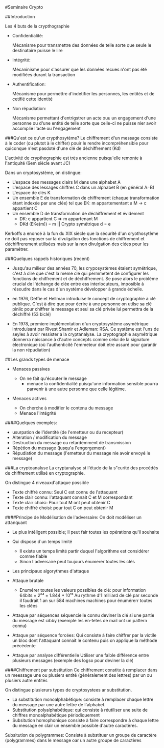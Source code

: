 #Seminaire Crypto

##Introduction

Les 4 buts de la crypthographie

- Confidentialité:

    Mécanisme pour transmettre des données de telle sorte que seule le destinataire puisse le lire

- Intégrité:

    Mécaninisme pour s'assurer que les données recues n'ont pas été modifiées durant la transaction

- Authentification:

    Mécanisme pour permettre d'indetifier les personnes, les entités et de cetifié cette identité

- Non répudiation:

    Mécanisme permettant d'entrigstrer un acte ouu un engagement d'une personne ou d'une entité de telle sorte que celle-ci ne puisse nier avoir accomplie l'acte ou l'engagement
    
    
###Qu'est ce qu'un crypthosytème?
Le chiffrement d'un message consiste à le coder (ou plutot à le chiffer) pouir le rendre incompréhensible pour quiconque n'est pasdoté d'une clé de déchiffrement (Kd)

L'activité de crypthographie est très ancienne puisqu'elle remonte à l'antiquité (6em siècle avant JC)

Dans un cryptosystème, on distingue:
    
- L'espace des messages clairs M dans une alphabet A
- L'espace des lessages chiffres C dans un alphabet B (en général A=B)
- L'espace de clés K
- Un ensemble E de transformation de chiffrement (chaque transformation étant indexée par une clée) tel que EK: m appartementant a M -> c appartient C
- Un ensemble D de transformation de déchiffrement et évidement
    - DK: c appartient C => m appartenant M
    - DKd (EKe(m)) = m || Crypto symétrique d = e
        

Kerkoffs a enoncé à la fun du XIX siècle que la sécurité d'un cryothosytème ne doit pas reposer sur la divulgation des fonctions de chiffrement et déchiffrerement  utilisées mais sur la non divulgation des clées pour les paramétrer.

###Quelques rappels historiques (recent)

- Jusqu'au milieur des années 70, les cryposystèmes étaient symétrique, c'est à dire que c'est la meme clé qui permmetent de configurer les fonctions de chiffrement et de déchiffrement. Se pose alors le problème crucial de l'échange de clée entre ess interlocuteurs, imposible à résoudre dans le cas d'un système développer à grande échelle.

- en 1976, Deffie et Hellman introduise le concept de cryptographie à clé publique. C'est à dire que pour écrire à une personne on utilse sa clé pinlic pour chiffrer le message et seul sa clé privée lui permettra de la déchiffré (53 biclé)

- En 1978, premiere implémentation d'un cryptosystème asymétrique introduisant par Rivest Shamir et Adleman: RSA. Ce système est l'uns de seyles à avoir ressister a la cryptanalyse. La cryptographie asymétrique donnerra naissance à d'autre concepts comme celui de la signature électronique (où l'authenticité l'emmeteur doit etre assuré pour garantir la non répudiation)

##Les grands types de menace

- Menaces passives
    - On ne fait qu'écouter le message
        - menace la confidentialité puisqu'une information sensible pourra parvenir à une autre personne que celle légitime.
        
- Menaces actives
    - On cherche à modifier le contenu du message
    - Menace l'intégrité

####Quelques exemples:

- usurpation de l'identité (de l'emetteur ou du recepteur)
- Alteration / modification du message
- Destruction du message ou retardemment de transmission
- Répétion du message (jusqu'a l'engorgement)
- Répudiation du message (l'emetteur du message nie avoir envoyé le message)

###La cryptoanalyse
La cryptanalyse st l'étude de la s"curité des procédés de chiffrement utilisé en cryptographie.

On distingue 4 niveauxd'attaque possible

- Texte chiffré connu: Seul C est connu de l'attaquant
- Texte clair connu: l'attaquant connait C et M correspondant
- Texte clair choisi: Pour tout M ont peut obtenir C
- Texte chiffré choisi: pour tout C on peut obtenir M

####Principe de Modélisation de l'adversaire:
On doit modéliser un attanquant

- Le plus intéligent possible; Il peut fair toutes les opérations qu'il souhaite
- Qui dispose d'un temps limité
    - Il existe un temps limité partir duquel l'algorithme est considérer comme fiable
    - Sinon l'adversaire peut toujours énumerer toutes les clés

- Les principaux algorythmes d'attaque

- Attaque brutale
    - Enumérer toutes les valeurs possibles de clé:
    pour information 64bits = 2⁶⁴ = 1.844 * 10¹⁹
    Au rythme d'1 milliard de clé par seconde il faudrait 1 an sur 584 machines machines pour énumérerr toutes les clées
    
- Attaque par séquences séquencielle connu
deviner la clé si une partie du message est cibby (exemple les en-tetes de mail ont un pattern connu)

- Attaque par séquence forcées:
Qui consiste à faire chiffrer par la victile un bloc dont l'attaquant connait le contenu puis on applique la méthode précédente

- Attaque par analyse différentielle
Utiliser une faible différence entre plusieurs messages (exemple des logso pour deviner la clé)

####Chiffrement par substitution
Ce chiffrement constite à remplacer dans un meessage une ou plusiers entité (généralement des lettres) par un ou plusiers autre entités

On distingue plusierurs types de cryptosystees ar substitution.

- La substitution monoalphabétique: consiste à remplacer chaque lettre du message par une autre lettre de l'alphabet.
- Substitution polyalphabétique: qui consiste à réutiliser une suite de chiffres monoalphabétique périodiquement
- Subsitution homophonique consiste à faire correspondre à chaque lettre du message en clair un ensemble possible d'autre caractères.

Subsitution de polygrammes:
Consiste à substituer un groupe de caractère (polygrammes) dans le message oar un autre groupe de caractères

